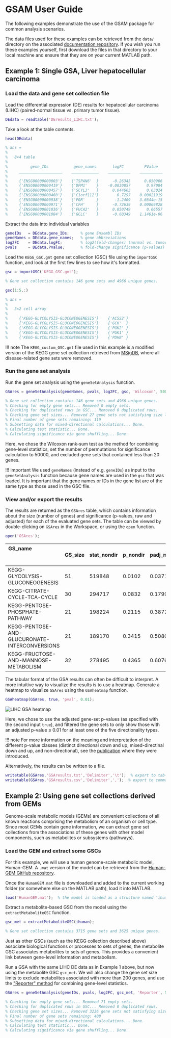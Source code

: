 # GSAM User Guide

The following examples demonstrate the use of the GSAM package for common analysis scenarios.

The data files used for these examples can be retrieved from the `data/` directory on the associated [documentation repository](https://github.com/JonathanRob/GeneSetAnalysisMatlab-doc/tree/master/data). If you wish you run these examples yourself, first download the files in that directory to your local machine and ensure that they are on your current MATLAB path.

## Example 1: Single GSA, Liver hepatocellular carcinoma

### Load the data and gene set collection file

Load the differential expression (DE) results for hepatocellular carcinoma (LIHC) (paired-normal tissue vs. primary tumor tissue).
```matlab
DEdata = readtable('DEresults_LIHC.txt');
```

Take a look at the table contents.
```matlab
head(DEdata)

% ans =
% 
%   8×4 table
% 
%          gene_IDs           gene_names       logFC         PValue  
%     ___________________    ____________    __________    __________
% 
%     {'ENSG00000000003'}    {'TSPAN6'  }      -0.26345      0.050906
%     {'ENSG00000000419'}    {'DPM1'    }    -0.0030857       0.97084
%     {'ENSG00000000457'}    {'SCYL3'   }      0.044663       0.63024
%     {'ENSG00000000460'}    {'C1orf112'}        0.7297    0.00021919
%     {'ENSG00000000938'}    {'FGR'     }       -1.2409    3.6644e-15
%     {'ENSG00000000971'}    {'CFH'     }      -0.72639    0.00069828
%     {'ENSG00000001036'}    {'FUCA2'   }      0.050749       0.66557
%     {'ENSG00000001084'}    {'GCLC'    }      -0.60349    1.1461e-06
```

Extract the data into individual variables
```matlab
geneIDs   = DEdata.gene_IDs;     % gene Ensembl IDs
geneNames = DEdata.gene_names;   % gene abbreviations
log2FC    = DEdata.logFC;        % log2(fold-changes) (normal vs. tumor)
pvals     = DEdata.PValue;       % fold-change significance (p-values)
```

Load the `KEGG_GSC.gmt` gene set collection (GSC) file using the `importGSC` function, and look at the first few lines to see how it's formatted.
```matlab
gsc = importGSC('KEGG_GSC.gmt');

% Gene set collection contains 146 gene sets and 4966 unique genes.

gsc(1:5,:)

% ans =
%
%   5×2 cell array
%
%     {'KEGG-GLYCOLYSIS-GLUCONEOGENESIS'}    {'ACSS2'}
%     {'KEGG-GLYCOLYSIS-GLUCONEOGENESIS'}    {'GCK'  }
%     {'KEGG-GLYCOLYSIS-GLUCONEOGENESIS'}    {'PGK2' }
%     {'KEGG-GLYCOLYSIS-GLUCONEOGENESIS'}    {'PGK1' }
%     {'KEGG-GLYCOLYSIS-GLUCONEOGENESIS'}    {'PDHB' }
```

!!! note
	The `KEGG_custom_GSC.gmt` file used in this example is a modified version of the KEGG gene set collection retrieved from [MSigDB](http://software.broadinstitute.org/gsea/msigdb/genesets.jsp?collection=CP:KEGG), where all disease-related gene sets were removed.


### Run the gene set analysis

Run the gene set analysis using the `geneSetAnalysis` function.
```matlab
GSAres = geneSetAnalysis(geneNames, pvals, log2FC, gsc, 'Wilcoxon', 50000, [20, Inf]);

% Gene set collection contains 146 gene sets and 4966 unique genes.
% Checking for empty gene sets... Removed 0 empty sets.
% Checking for duplicated rows in GSC... Removed 0 duplicated rows.
% Checking gene set sizes... Removed 27 gene sets not satisfying size limits.
% Final number of gene sets remaining: 119
% Subsetting data for mixed-directional calculations... Done.
% Calculating test statistic... Done.
% Calculating significance via gene shuffling... Done.
```
Here, we chose the Wilcoxon rank-sum test as the method for combining gene-level statistics, set the number of permutations for significance calculation to 50000, and excluded gene sets that contained less than 20 genes.

!!! important
	We used `geneNames` (instead of e.g. `geneIDs`) as input to the `geneSetAnalysis` function because gene names are used in the `gsc` that was loaded. It is important that the gene names or IDs in the gene list are of the same type as those used in the GSC file.


### View and/or export the results

The results are returned as the `GSAres` table, which contains information about the size (number of genes) and significance (p-values, raw and adjusted) for each of the evaluated gene sets. The table can be viewed by double-clicking on `GSAres` in the Workspace, or using the `open` function.
```matlab
open('GSAres');
```

| GS_name &nbsp; &nbsp; &nbsp; &nbsp; &nbsp; &nbsp; &nbsp; &nbsp; &nbsp; &nbsp; &nbsp; &nbsp; &nbsp; &nbsp; &nbsp; &nbsp; &nbsp; &nbsp; &nbsp; &nbsp; &nbsp; &nbsp; &nbsp; &nbsp; &nbsp; &nbsp; &nbsp; &nbsp; &nbsp; &nbsp; &nbsp; &nbsp; &nbsp; &nbsp; &nbsp; &nbsp; &nbsp; &nbsp; | GS_size | stat_nondir | p_nondir | padj_nondir | stat_mixup | p_mixup | padj_mixup | stat_mixdn | p_mixdn | padj_mixdn | stat_distup | p_distup | padj_distup | stat_distdn | p_distdn | padj_distdn |
| ------- | ------- | ------- | ------- | ------- | ------- | ------- | ------- | ------- | ------- | ------- | ------- | ------- | ------- | ------- | ------- | ------- |
| KEGG-GLYCOLYSIS-GLUCONEOGENESIS | 51 | 519848 | 0.0102 | 0.0371 | 62259 | 0.5766 | 0.8788 | 196844 | 0.0018 | 0.0092 | 302878 | 0.9998 | 1 | 571415 | 0.00018 | 0.00067 |
| KEGG-CITRATE-CYCLE-TCA-CYCLE | 30 | 294717 | 0.0832 | 0.1799 | 44790 | 0.3987 | 0.8041 | 101736 | 0.0759 | 0.1966 | 200384 | 0.9817 | 1 | 313906 | 0.0183 | 0.0496 |
| KEGG-PENTOSE-PHOSPHATE-PATHWAY | 21 | 198224 | 0.2115 | 0.3872 | 47870 | 0.2579 | 0.6929 | 51476 | 0.3019 | 0.5239 | 176522 | 0.5622 | 1 | 183481 | 0.4379 | 0.6596 |
| KEGG-PENTOSE-AND-GLUCURONATE-INTERCONVERSIONS | 21 | 189170 | 0.3415 | 0.5080 | 8507 | 0.8360 | 0.9871 | 84792 | 0.2356 | 0.4344 | 103850 | 0.9998 | 1 | 256153 | 0.0002 | 0.0007 |
| KEGG-FRUCTOSE-AND-MANNOSE-METABOLISM | 32 | 278495 | 0.4365 | 0.6076 | 74220 | 0.2803 | 0.6948 | 65609 | 0.6202 | 0.8317 | 283091 | 0.3800 | 1 | 265485 | 0.6201 | 0.8580 |


The tabular format of the GSA results can often be difficult to interpret. A more intuitive way to visualize the results is to use a heatmap. Generate a heatmap to visualize `GSAres` using the `GSAheatmap` function.
```matlab
GSAheatmap(GSAres, true, 'pval', 0.01);
```
![LIHC GSA heatmap](img/GSAheatmap_LIHC.png)

Here, we chose to use the adjusted gene-set p-values (as specified with the second input `true`), and filtered the gene sets to only show those with an adjusted p-value ≤ 0.01 for at least one of the five directionality types.

!!! note
	For more information on the meaning and interpretation of the different p-value classes (distinct directional down and up, mixed-directinal down and up, and non-directional), see the [publication](https://www.ncbi.nlm.nih.gov/pubmed/23444143) where they were introduced. 

Alternatively, the results can be written to a file.
```matlab
writetable(GSAres,'GSAresults.txt','Delimiter','\t');  % export to tab-delimited .txt file
writetable(GSAres,'GSAresults.csv','Delimiter',',');  % export to comma-delimited .csv file
```


## Example 2: Using gene set collections derived from GEMs

Genome-scale metabolic models (GEMs) are convenient collections of all known reactions comprising the metabolism of an organism or cell type. Since most GEMs contain gene information, we can extract gene set collections from the associations of these genes with other model components, such as metabolites or subsystems (pathways).

### Load the GEM and extract some GSCs

For this example, we will use a human genome-scale metabolic model, Human-GEM. A `.mat` version of the model can be retrieved from the [Human-GEM GitHub repository](https://github.com/SysBioChalmers/Human-GEM/tree/master/ModelFiles/mat).

Once the `HumanGEM.mat` file is downloaded and added to the current working folder (or somewhere else on the MATLAB path), load it into MATLAB.
```matlab
load('HumanGEM.mat');  % the model is loaded as a structure named 'ihuman'
```

Extract a metabolite-based GSC from the model using the `extractMetaboliteGSC` function.
```matlab
gsc_met = extractMetaboliteGSC(ihuman);

% Gene set collection contains 3715 gene sets and 3625 unique genes.
```

Just as other GSCs (such as the KEGG collection described above) associate biological functions or processes to sets of genes, the metabolite GSC associates metabolites to sets of genes. This provides a convenient link between gene-level information and metabolism.

Run a GSA with the same LIHC DE data as in Example 1 above, but now using the metabolite GSC `gsc_met`. We will also change the gene set size limits to exclude metabolites associated with more than 200 genes, and use the ["Reporter" method](https://www.pnas.org/content/102/8/2685) for combining gene-level statistics.

```matlab
GSAres = geneSetAnalysis(geneIDs, pvals, log2FC, gsc_met, 'Reporter', 50000, [20, 200]);

% Checking for empty gene sets... Removed 71 empty sets.
% Checking for duplicated rows in GSC... Removed 0 duplicated rows.
% Checking gene set sizes... Removed 3236 gene sets not satisfying size limits.
% Final number of gene sets remaining: 408
% Subsetting data for mixed-directional calculations... Done.
% Calculating test statistic... Done.
% Calculating significance via gene shuffling... Done.
```











